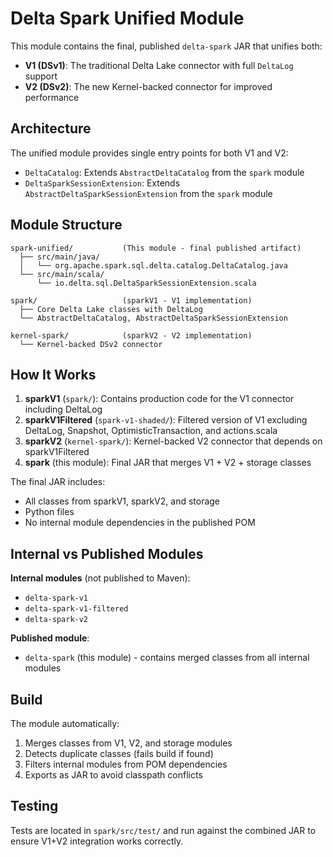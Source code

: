 # Delta Spark Unified Module

This module contains the final, published `delta-spark` JAR that unifies both:
- **V1 (DSv1)**: The traditional Delta Lake connector with full `DeltaLog` support
- **V2 (DSv2)**: The new Kernel-backed connector for improved performance

## Architecture

The unified module provides single entry points for both V1 and V2:
- `DeltaCatalog`: Extends `AbstractDeltaCatalog` from the `spark` module
- `DeltaSparkSessionExtension`: Extends `AbstractDeltaSparkSessionExtension` from the `spark` module

## Module Structure

```
spark-unified/           (This module - final published artifact)
  ├── src/main/java/
  │   └── org.apache.spark.sql.delta.catalog.DeltaCatalog.java
  └── src/main/scala/
      └── io.delta.sql.DeltaSparkSessionExtension.scala

spark/                   (sparkV1 - V1 implementation)
  ├── Core Delta Lake classes with DeltaLog
  └── AbstractDeltaCatalog, AbstractDeltaSparkSessionExtension

kernel-spark/            (sparkV2 - V2 implementation)
  └── Kernel-backed DSv2 connector
```

## How It Works

1. **sparkV1** (`spark/`): Contains production code for the V1 connector including DeltaLog
2. **sparkV1Filtered** (`spark-v1-shaded/`): Filtered version of V1 excluding DeltaLog, Snapshot, OptimisticTransaction, and actions.scala
3. **sparkV2** (`kernel-spark/`): Kernel-backed V2 connector that depends on sparkV1Filtered
4. **spark** (this module): Final JAR that merges V1 + V2 + storage classes

The final JAR includes:
- All classes from sparkV1, sparkV2, and storage
- Python files
- No internal module dependencies in the published POM

## Internal vs Published Modules

**Internal modules** (not published to Maven):
- `delta-spark-v1`
- `delta-spark-v1-filtered`
- `delta-spark-v2`

**Published module**:
- `delta-spark` (this module) - contains merged classes from all internal modules

## Build

The module automatically:
1. Merges classes from V1, V2, and storage modules
2. Detects duplicate classes (fails build if found)
3. Filters internal modules from POM dependencies
4. Exports as JAR to avoid classpath conflicts

## Testing

Tests are located in `spark/src/test/` and run against the combined JAR to ensure V1+V2 integration works correctly.

